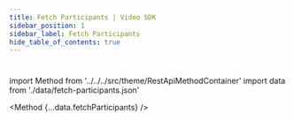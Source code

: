 ```yaml
---
title: Fetch Participants | Video SDK
sidebar_position: 1
sidebar_label: Fetch Participants
hide_table_of_contents: true
---
```


# 

import Method from '../../../src/theme/RestApiMethodContainer'
import data from './data/fetch-participants.json'

<Method
{...data.fetchParticipants}
/>
